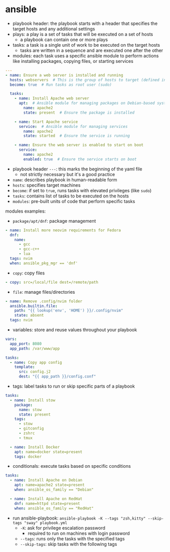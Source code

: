 
# ansible

- playbook header: the playbook starts with a header that specifies the target hosts and any additional settings
- plays: a play is a set of tasks that will be executed on a set of hosts
  - a playbook can contain one or more plays
- tasks: a task is a single unit of work to be executed on the target hosts
  - tasks are written in a sequence and are executed one after the other
- modules: each task uses a specific ansible module to perform actions like installing packages, copying files, or starting services

```yml
---
- name: Ensure a web server is installed and running
  hosts: webservers  # This is the group of hosts to target (defined in your inventory)
  become: true  # Run tasks as root user (sudo)

  tasks:
    - name: Install Apache web server
      apt:  # Ansible module for managing packages on Debian-based systems
        name: apache2
        state: present  # Ensure the package is installed

    - name: Start Apache service
      service:  # Ansible module for managing services
        name: apache2
        state: started  # Ensure the service is running

    - name: Ensure the web server is enabled to start on boot
      service:
        name: apache2
        enabled: true  # Ensure the service starts on boot
```

- playbook header `---`: this marks the beginning of the yaml file
  - not strictly necessary but it's a good practice
- `name`: describes playbook in human-readable form
- `hosts`: specifies target machines
- `become`: if set to `true`, runs tasks with elevated privileges (like `sudo`)
- `tasks`: contains list of tasks to be executed on the hosts
- `modules`: pre-built units of code that perform specific tasks

modules examples:

- `package/apt/dnf`: package management

```yaml
- name: Install more neovim requirements for Fedora
  dnf:
    name:
      - gcc
      - gcc-c++
      - lua
  tags: nvim
  when: ansible_pkg_mgr == 'dnf'
```

- `copy`: copy files

```yaml
- copy: src=/local/file dest=/remote/path
```

- `file`: manage files/directories

```yaml
- name: Remove .config/nvim folder
  ansible.builtin.file:
    path: "{{ lookup('env', 'HOME') }}/.config/nvim"
    state: absent
  tags: nvim
```

- variables: store and reuse values throughout your playbook

```yaml
vars:
  app_port: 8080
  app_path: /var/www/app

tasks:
  - name: Copy app config
    template:
      src: config.j2
      dest: "{{ app_path }}/config.conf"
```

- tags: label tasks to run or skip specific parts of a playbook

```yaml
tasks:
  - name: Install stow
    package:
      name: stow
      state: present
    tags:
      - stow
      - gitconfig
      - zshrc
      - tmux

  - name: Install Docker
    apt: name=docker state=present
    tags: docker
```

- conditionals: execute tasks based on specific conditions

```yaml
tasks:
  - name: Install Apache on Debian
    apt: name=apache2 state=present
    when: ansible_os_family == "Debian"

  - name: Install Apache on RedHat
    dnf: name=httpd state=present
    when: ansible_os_family == "RedHat"
```

- run ansible-playbook: `ansible-playbook -K --tags "zsh,kitty" --skip-tags "sway" playbook.yml`
  - `-K`: ask for privilege escalation password
    - required to run on machines with login password
  - `--tags`: runs only the tasks with the specified tags
  - `--skip-tags`: skip tasks with the following tags
